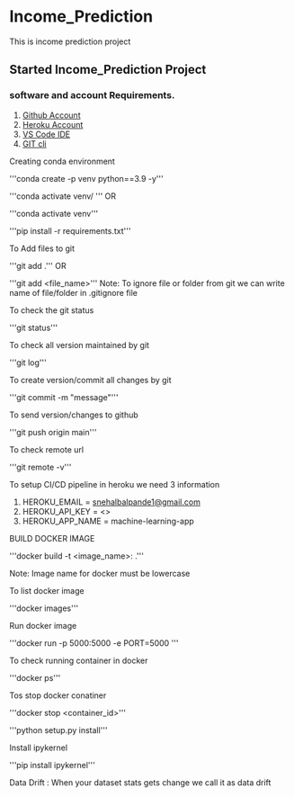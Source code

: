 # Income_Prediction
This is income prediction project


## Started Income_Prediction Project

### software and account Requirements.

1. [Github Account](https://github.com)
2. [Heroku Account](https://dashboard.heroku.com/login)
3. [VS Code IDE](https://code.visualstudio.com/download)
4. [GIT cli](https://git-scm.com/downloads)


Creating conda environment

'''conda create -p venv python==3.9 -y'''

'''conda activate venv/
'''
OR

'''conda activate venv'''

'''pip install -r requirements.txt'''

To Add files to git

'''git add .'''
OR

'''git add <file_name>'''
Note: To ignore file or folder from git we can write name of file/folder in .gitignore file

To check the git status

'''git status'''

To check all version maintained by git

'''git log'''

To create version/commit all changes by git

'''git commit -m "message"'''

To send version/changes to github

'''git push origin main'''

To check remote url

'''git remote -v'''

To setup CI/CD pipeline in heroku we need 3 information

1. HEROKU_EMAIL = snehalbalpande1@gmail.com
2. HEROKU_API_KEY = <>
3. HEROKU_APP_NAME = machine-learning-app

BUILD DOCKER IMAGE

'''docker build -t <image_name>:<tagname> .'''

Note: Image name for docker must be lowercase

To list docker image

'''docker images'''

Run docker image

'''docker run -p 5000:5000 -e PORT=5000 '''

To check running container in docker

'''docker ps'''

Tos stop docker conatiner

'''docker stop <container_id>'''

'''python setup.py install'''

Install ipykernel 

'''pip install ipykernel'''

Data Drift :
When your dataset stats gets change we call it as data drift